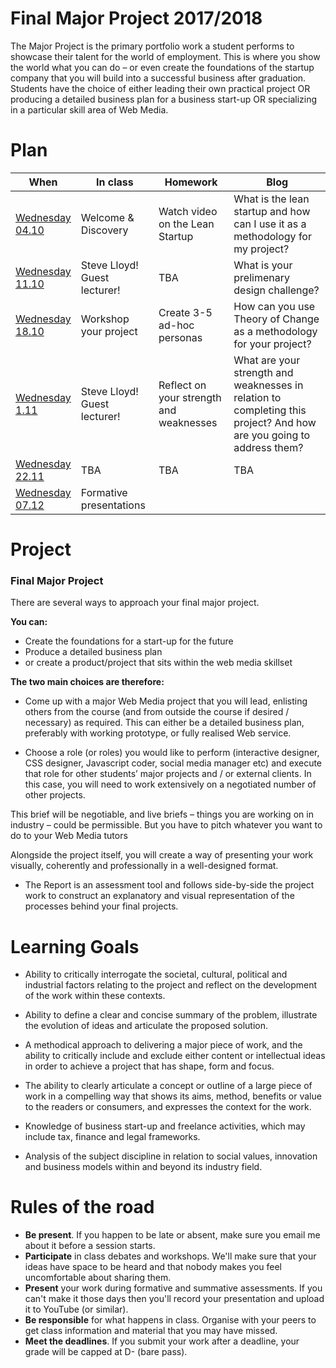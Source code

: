 # Final Major Project 2017/2018

The Major Project is the primary portfolio work a student performs to showcase their talent for the world of employment. This is where you show the world what you can do – or even create the foundations of the startup company that you will build into a successful business after graduation. Students have the choice of either leading their own practical project OR producing a detailed business plan for a business start-up OR specializing in a particular skill area of Web Media.

# Plan

When | In class | Homework | Blog
---- | -------- | -------- | ----
[Wednesday<br>04.10](sessions/01)| Welcome & Discovery | Watch video on the Lean Startup | What is the lean startup and how can I use it as a methodology for my project?
[Wednesday<br>11.10](sessions/02)| Steve Lloyd! Guest lecturer! | TBA | What is your prelimenary design challenge?
[Wednesday<br>18.10](sessions/03)| Workshop your project | Create 3-5 ad-hoc personas | How can you use Theory of Change as a methodology for your project?
[Wednesday<br>1.11](sessions/04)| Steve Lloyd! Guest lecturer! | Reflect on your strength and weaknesses | What are your strength and weaknesses in relation to completing this project? And how are you going to address them? 
[Wednesday<br>22.11](sessions/06)| TBA | TBA | TBA
[Wednesday<br>07.12](sessions/07)| Formative presentations

# Project

### Final Major Project

There are several ways to approach your final major project.

**You can:**

* Create the foundations for a start-up for the future
* Produce a detailed business plan
* or create a product/project that sits within the web media skillset

**The two main choices are therefore:**

* Come up with a major Web Media project that you will lead, enlisting others from the course (and from outside the course if desired / necessary) as required. This can either be a detailed business plan, preferably with working prototype, or fully realised Web service.

* Choose a role (or roles) you would like to perform (interactive designer, CSS designer, Javascript coder, social media manager etc) and execute that role for other students’ major projects and / or external clients. In this case, you will need to work extensively on a negotiated number of other projects.

This brief will be negotiable, and live briefs – things you are working on in industry – could be permissible. But you have to pitch whatever you want to do to your Web Media tutors

Alongside the project itself, you will create a way of presenting your work visually, coherently and professionally in a well-designed format.

* The Report is an assessment tool and follows side-by-side the project work to construct an explanatory and visual representation of the processes behind your final projects.


# Learning Goals

* Ability to critically interrogate the societal, cultural, political and industrial factors relating to the project and reflect on the development of the work within these contexts.

* Ability to define a clear and concise summary of the problem, illustrate the evolution of ideas and articulate the proposed solution.

* A methodical approach to delivering a major piece of work, and the ability to critically include and exclude either content or intellectual ideas in order to achieve a project that has shape, form and focus.

* The ability to clearly articulate a concept or outline of a large piece of work in a compelling way that shows its aims, method, benefits or value to the readers or consumers, and expresses the context for the work.

* Knowledge of business start-up and freelance activities, which may include tax, finance and legal frameworks.

* Analysis of the subject discipline in relation to social values, innovation and business models within and beyond its industry field.


# Rules of the road

* **Be present**. If you happen to be late or absent, make sure you email me about it before a session starts.
* **Participate** in class debates and workshops. We'll make sure that your ideas have space to be heard and that nobody makes you feel uncomfortable about sharing them.
* **Present** your work during formative and summative assessments. If you can't make it those days then you'll record your presentation and upload it to YouTube (or similar).
* **Be responsible** for what happens in class. Organise with your peers to get class information and material that you may have missed.
* **Meet the deadlines**. If you submit your work after a deadline, your grade will be capped at D- (bare pass).
